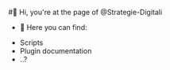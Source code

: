 #👋 Hi, you're at the page of @Strategie-Digitali

- 👀 Here you can find:
+ Scripts
+ Plugin documentation
+ ..?

<!---
Strategie-Digitali/Strategie-Digitali is a ✨ special ✨ repository because its `README.md` (this file) appears on your GitHub profile.
You can click the Preview link to take a look at your changes.
--->
